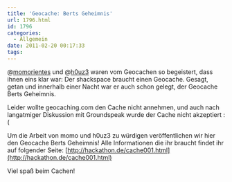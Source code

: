 ```yaml
---
title: 'Geocache: Berts Geheimnis'
url: 1796.html
id: 1796
categories:
  - Allgemein
date: 2011-02-20 00:17:33
tags:
---
```


@[momorientes](http://twitter.com/momorientes) und @[h0uz3](http://twitter.com/h0uz3) waren vom Geocachen so begeistert, dass ihnen eins klar war: Der shackspace braucht einen Geocache.
Gesagt, getan und innerhalb einer Nacht war er auch schon gelegt, der Geocache Berts Geheimnis.

Leider wollte geocaching.com den Cache nicht annehmen, und auch nach langatmiger Diskussion mit Groundspeak wurde der Cache nicht akzeptiert :(

Um die Arbeit von momo und h0uz3 zu würdigen veröffentlichen wir hier den Geocache Berts Geheimnis!
Alle Informationen die ihr braucht findet ihr auf folgender Seite: [http://hackathon.de/cache001.html](http://hackathon.de/cache001.html)

Viel spaß beim Cachen!